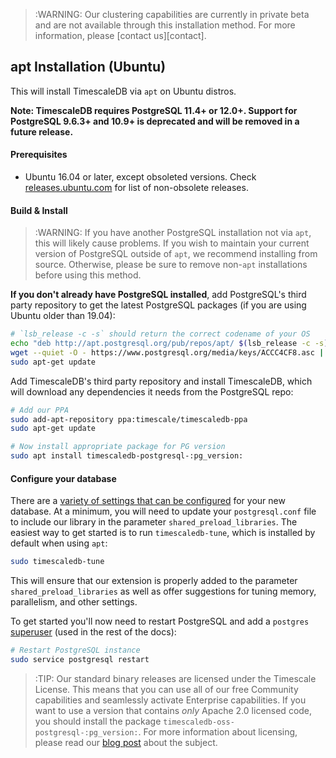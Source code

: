 >:WARNING: Our clustering capabilities are currently in private beta and
are not available through this installation method. For more information,
please [contact us][contact].

## apt Installation (Ubuntu) [](installation-apt-ubuntu)

This will install TimescaleDB via `apt` on Ubuntu distros.

**Note: TimescaleDB requires PostgreSQL 11.4+ or 12.0+. Support for
PostgreSQL 9.6.3+ and 10.9+ is deprecated and will be removed in a
future release.**

#### Prerequisites

- Ubuntu 16.04 or later, except obsoleted versions.
Check [releases.ubuntu.com][ubuntu-releases] for list of
non-obsolete releases.

#### Build & Install

>:WARNING: If you have another PostgreSQL installation not via `apt`,
this will likely cause problems.
If you wish to maintain your current version of PostgreSQL outside
of `apt`, we recommend installing from source.  Otherwise, please be
sure to remove non-`apt` installations before using this method.

**If you don't already have PostgreSQL installed**, add PostgreSQL's third
party repository to get the latest PostgreSQL packages (if you are using Ubuntu older than 19.04):
```bash
# `lsb_release -c -s` should return the correct codename of your OS
echo "deb http://apt.postgresql.org/pub/repos/apt/ $(lsb_release -c -s)-pgdg main" | sudo tee /etc/apt/sources.list.d/pgdg.list
wget --quiet -O - https://www.postgresql.org/media/keys/ACCC4CF8.asc | sudo apt-key add -
sudo apt-get update
```

Add TimescaleDB's third party repository and install TimescaleDB,
which will download any dependencies it needs from the PostgreSQL repo:
```bash
# Add our PPA
sudo add-apt-repository ppa:timescale/timescaledb-ppa
sudo apt-get update

# Now install appropriate package for PG version
sudo apt install timescaledb-postgresql-:pg_version:
```

#### Configure your database

There are a [variety of settings that can be configured][config] for your
new database. At a minimum, you will need to update your `postgresql.conf`
file to include our library in the parameter `shared_preload_libraries`.
The easiest way to get started is to run `timescaledb-tune`, which is
installed by default when using `apt`:
```bash
sudo timescaledb-tune
```

This will ensure that our extension is properly added to the parameter
`shared_preload_libraries` as well as offer suggestions for tuning memory,
parallelism, and other settings.

To get started you'll now need to restart PostgreSQL and add
a `postgres` [superuser][createuser] (used in the rest of the docs):
```bash
# Restart PostgreSQL instance
sudo service postgresql restart
```

>:TIP: Our standard binary releases are licensed under the Timescale License.
This means that you can use all of our free Community capabilities and
seamlessly activate Enterprise capabilities.
If you want to use a version that contains _only_ Apache 2.0 licensed
code, you should install the package `timescaledb-oss-postgresql-:pg_version:`.
For more information about licensing, please read our [blog post][blog-post]
about the subject.

[ubuntu-releases]: http://releases.ubuntu.com/
[config]: /getting-started/configuring
[createuser]: https://www.postgresql.org/docs/current/sql-createrole.html
[blog-post]: https://www.timescale.com/blog/how-we-are-building-an-open-source-business-a7701516a480
